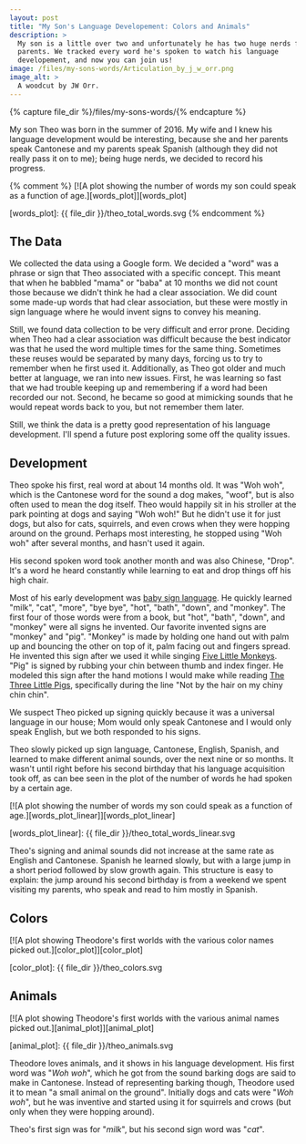 ```yaml
---
layout: post
title: "My Son's Language Developement: Colors and Animals"
description: >
  My son is a little over two and unfortunately he has two huge nerds for
  parents. We tracked every word he's spoken to watch his language
  developement, and now you can join us!
image: /files/my-sons-words/Articulation_by_j_w_orr.png
image_alt: >
  A woodcut by JW Orr.
---
```


{% capture file_dir %}/files/my-sons-words/{% endcapture %}

My son Theo was born in the summer of 2016. My wife and I knew his language
development would be interesting, because she and her parents speak Cantonese
and my parents speak Spanish (although they did not really pass it on to me);
being huge nerds, we decided to record his progress.

{% comment %}
[![A plot showing the number of words my son could speak as a function of
age.][words_plot]][words_plot]

[words_plot]: {{ file_dir }}/theo_total_words.svg
{% endcomment %}


## The Data

We collected the data using a Google form. We decided a "word" was a phrase or
sign that Theo associated with a specific concept. This meant that when he
babbled "mama" or "baba" at 10 months we did not count those because we didn't
think he had a clear association. We did count some made-up words that had
clear association, but these were mostly in sign language where he would
invent signs to convey his meaning.

Still, we found data collection to be very difficult and error prone. Deciding
when Theo had a clear association was difficult because the best indicator was
that he used the word multiple times for the same thing. Sometimes these
reuses would be separated by many days, forcing us to try to remember when he
first used it. Additionally, as Theo got older and much better at language, we
ran into new issues. First, he was learning so fast that we had trouble
keeping up and remembering if a word had been recorded our not. Second, he
became so good at mimicking sounds that he would repeat words back to you, but
not remember them later.

Still, we think the data is a pretty good representation of his language
development. I'll spend a future post exploring some off the quality issues.

## Development

Theo spoke his first, real word at about 14 months old. It was "Woh woh",
which is the Cantonese word for the sound a dog makes, "woof", but is also
often used to mean the dog itself. Theo would happily sit in his stroller at
the park pointing at dogs and saying "Woh woh!" But he didn't use it for just
dogs, but also for cats, squirrels, and even crows when they were hopping
around on the ground. Perhaps most interesting, he stopped using "Woh woh"
after several months, and hasn't used it again.

His second spoken word took another month and was also Chinese, "Drop". It's a
word he heard constantly while learning to eat and drop things off his high
chair.

Most of his early development was [baby sign language][baby_sign]. He quickly
learned "milk", "cat", "more", "bye bye", "hot", "bath", "down", and "monkey".
The first four of those words were from a book, but "hot", "bath", "down", and
"monkey" were all signs he invented. Our favorite invented signs are "monkey"
and "pig". "Monkey" is made by holding one hand out with palm up and bouncing
the other on top of it, palm facing out and fingers spread. He invented this
sign after we used it while singing [Five Little Monkeys][five_monkeys]. "Pig"
is signed by rubbing your chin between thumb and index finger. He modeled this
sign after the hand motions I would make while reading [The Three Little
Pigs][three_pigs], specifically during the line "Not by the hair on my chiny
chin chin".

We suspect Theo picked up signing quickly because it was a universal language in
our house; Mom would only speak Cantonese and I would only speak English, but
we both responded to his signs.

[baby_sign]: https://en.wikipedia.org/wiki/Baby_sign_language
[five_monkeys]: https://en.wikipedia.org/wiki/Five_Little_Monkeys
[three_pigs]: https://en.wikipedia.org/wiki/The_Three_Little_Pigs

Theo slowly picked up sign language, Cantonese, English, Spanish, and learned
to make different animal sounds, over the next nine or so months. It wasn't
until right before his second birthday that his language acquisition took off,
as can bee seen in the plot of the number of words he had spoken by a certain
age.

[![A plot showing the number of words my son could speak as a function of
age.][words_plot_linear]][words_plot_linear]

[words_plot_linear]: {{ file_dir }}/theo_total_words_linear.svg

Theo's signing and animal sounds did not increase at the same rate as English
and Cantonese. Spanish he learned slowly, but with a large jump in a short
period followed by slow growth again. This structure is easy to explain: the
jump around his second birthday is from a weekend we spent visiting my
parents, who speak and read to him mostly in Spanish.

## Colors

[![A plot showing Theodore's first worlds with the various color names picked
out.][color_plot]][color_plot]

[color_plot]: {{ file_dir }}/theo_colors.svg

## Animals

[![A plot showing Theodore's first worlds with the various animal names picked
out.][animal_plot]][animal_plot]

[animal_plot]: {{ file_dir }}/theo_animals.svg

Theodore loves animals, and it shows in his language development. His first
word was "_Woh woh_", which he got from the sound barking dogs are said to
make in Cantonese. Instead of representing barking though, Theodore used it to
mean "a small animal on the ground". Initially dogs and cats were "_Woh woh_",
but he was inventive and started using it for squirrels and crows (but only
when they were hopping around).

Theo's first sign was for "_milk_", but his second sign word was "_cat_".

